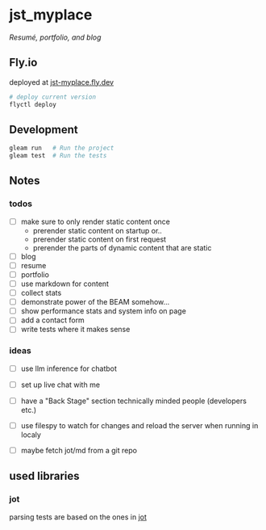 # jst_myplace
*Resumé, portfolio, and blog*

## Fly.io
deployed at [jst-myplace.fly.dev](https://jst-myplace.fly.dev)

```sh
# deploy current version
flyctl deploy
```


## Development

```sh
gleam run   # Run the project
gleam test  # Run the tests
```

## Notes

### todos
- [ ] make sure to only render static content once
  - prerender static content on startup or..
  - prerender static content on first request 
  - prerender the parts of dynamic content that are static
- [ ] blog
- [ ] resume
- [ ] portfolio
- [ ] use markdown for content
- [ ] collect stats
- [ ] demonstrate power of the BEAM somehow...
- [ ] show performance stats and system info on page
- [ ] add a contact form
- [ ] write tests where it makes sense

### ideas
- [ ] use llm inference for chatbot
- [ ] set up live chat with me
- [ ] have a "Back Stage" section technically minded people (developers etc.)
- [ ] use filespy to watch for changes and reload the server when running in localy
- [ ] maybe fetch jot/md from a git repo


## used libraries

### jot
parsing tests are based on the ones in [jot](https://hexdocs.pm/jot/)

